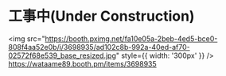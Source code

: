 # 工事中(Under Construction)

<img
src="https://booth.pximg.net/fa10e05a-2beb-4ed5-bce0-808f4aa52e0b/i/3698935/ad102c8b-992a-40ed-af70-02572f68e539_base_resized.jpg"
style={{ width: '300px' }}
/>
https://wataame89.booth.pm/items/3698935
